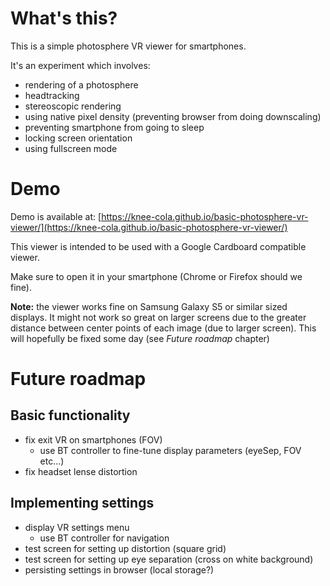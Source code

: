 # What's this?
This is a simple photosphere VR viewer for smartphones.

It's an experiment which involves:
* rendering of a photosphere
* headtracking
* stereoscopic rendering
* using native pixel density (preventing browser from doing downscaling)
* preventing smartphone from going to sleep
* locking screen orientation
* using fullscreen mode

# Demo
Demo is available at: [https://knee-cola.github.io/basic-photosphere-vr-viewer/](https://knee-cola.github.io/basic-photosphere-vr-viewer/)

This viewer is intended to be used with a Google Cardboard compatible viewer.

Make sure to open it in your smartphone (Chrome or Firefox should we fine).

**Note:** the viewer works fine on Samsung Galaxy S5 or similar sized displays.
It might not work so great on larger screens due to the greater distance between center points of each image (due to larger screen). This will hopefully be fixed some day (see *Future roadmap* chapter) 

# Future roadmap

## Basic functionality
* fix exit VR on smartphones (FOV)
    * use BT controller to fine-tune display parameters (eyeSep, FOV etc...)
* fix headset lense distortion

## Implementing settings
* display VR settings menu
    * use BT controller for navigation
* test screen for setting up distortion (square grid)
* test screen for setting up eye separation (cross on white background)
* persisting settings in browser (local storage?)